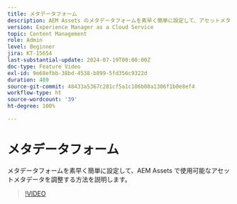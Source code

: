 ```yaml
---
title: メタデータフォーム
description: AEM Assets のメタデータフォームを素早く簡単に設定して、アセットメタデータを調整する方法を説明します。
version: Experience Manager as a Cloud Service
topic: Content Management
role: Admin
level: Beginner
jira: KT-15654
last-substantial-update: 2024-07-19T00:00:00Z
doc-type: Feature Video
exl-id: 9e68efbb-38bd-4538-b899-5fd356c9322d
duration: 489
source-git-commit: 48433a5367c281cf5a1c106b08a1306f1b0e8ef4
workflow-type: ht
source-wordcount: '39'
ht-degree: 100%

---
```


# メタデータフォーム

メタデータフォームを素早く簡単に設定して、AEM Assets で使用可能なアセットメタデータを調整する方法を説明します。

>[!VIDEO](https://video.tv.adobe.com/v/3452048?quality=12&learn=on&captions=jpn)
